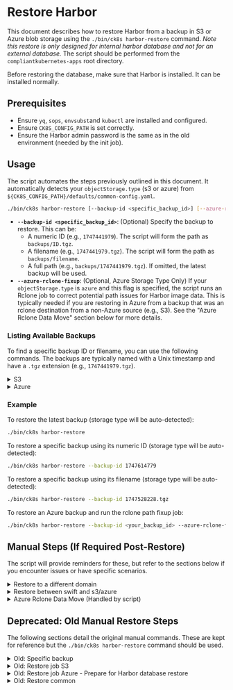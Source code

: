 # Restore Harbor

This document describes how to restore Harbor from a backup in S3 or Azure blob storage using the `./bin/ck8s harbor-restore` command.
_Note this restore is only designed for internal harbor database and not for an external database._
The script should be performed from the `compliantkubernetes-apps` root directory.

Before restoring the database, make sure that Harbor is installed.
It can be installed normally.

## Prerequisites

- Ensure `yq`, `sops`, `envsubst`and `kubectl` are installed and configured.
- Ensure `CK8S_CONFIG_PATH` is set correctly.
- Ensure the Harbor admin password is the same as in the old environment (needed by the init job).

## Usage

The script automates the steps previously outlined in this document.
It automatically detects your `objectStorage.type` (s3 or azure) from `${CK8S_CONFIG_PATH}/defaults/common-config.yaml`.

```bash
./bin/ck8s harbor-restore [--backup-id <specific_backup_id>] [--azure-rclone-fixup]
```

- **`--backup-id <specific_backup_id>`**: (Optional) Specify the backup to restore. This can be:
    - A numeric ID (e.g., `1747441979`). The script will form the path as `backups/ID.tgz`.
    - A filename (e.g., `1747441979.tgz`). The script will form the path as `backups/filename`.
    - A full path (e.g., `backups/1747441979.tgz`).
        If omitted, the latest backup will be used.
- **`--azure-rclone-fixup`**: (Optional, Azure Storage Type Only) If your `objectStorage.type` is `azure` and this flag is specified, the script runs an Rclone job to correct potential path issues for Harbor image data. This is typically needed if you are restoring in Azure from a backup that was an rclone destination from a non-Azure source (e.g., S3). See the "Azure Rclone Data Move" section below for more details.

### Listing Available Backups

To find a specific backup ID or filename, you can use the following commands. The backups are typically named with a Unix timestamp and have a `.tgz` extension (e.g., `1747441979.tgz`).

<details>
    <summary>S3</summary>

```bash
s3cmd --config <(sops -d ${CK8S_CONFIG_PATH}/.state/s3cfg.ini) ls s3://$(yq '.objectStorage.buckets.harbor' "${CK8S_CONFIG_PATH}/defaults/sc-config.yaml")/backups/
```

</details>

<details>
    <summary>Azure</summary>

```bash
export AZURE_LOCATION=$(yq '.objectStorage.azure.region' "${CK8S_CONFIG_PATH}/common-config.yaml" ) # Or your specific Azure location
./scripts/azure/storage-manager.sh list-harbor-backups
```

_(Note: `storage-manager.sh` might need `AZURE_ACCOUNT_NAME` and `AZURE_CONTAINER_NAME` to be set or derived correctly within the script or environment for listing backups. The restore script handles these for the restore process itself based on `CK8S_CONFIG_PATH` values.)_

</details>

### Example

To restore the latest backup (storage type will be auto-detected):

```bash
./bin/ck8s harbor-restore
```

To restore a specific backup using its numeric ID (storage type will be auto-detected):

```bash
./bin/ck8s harbor-restore --backup-id 1747614779
```

To restore a specific backup using its filename (storage type will be auto-detected):

```bash
./bin/ck8s harbor-restore --backup-id 1747528228.tgz
```

To restore an Azure backup and run the rclone path fixup job:

```bash
./bin/ck8s harbor-restore --backup-id <your_backup_id> --azure-rclone-fixup
```

## Manual Steps (If Required Post-Restore)

The script will provide reminders for these, but refer to the sections below if you encounter issues or have specific scenarios.

<details>
    <summary>Restore to a different domain</summary>

If the new harbor is using a dex instance with a different domain compared to the dex the old harbor was using, then when users login via dex harbor will not recognize them as the same user. Harbor will have the old OIDC users in the database, but when the new ones are created at first login they will conflict with the old ones and you will get a error like `failed to create user record: user <user> or email <email> already exists`.

To fix this you need to login as an admin user (you can login with the default, non-oidc admin at the URL `/account/sign-in`) and then delete the old users in the list of users. Users can then create new users again by logging. Then you need to set their permissions again.

</details>

<details>
    <summary>Restore between swift and s3/azure</summary>

If you are restoring Harbor from an environment that is using swift to an environment that is using s3 (or vice versa), then you need to modify some files in the object storage.

In swift Harbor stores most of the image data under `files/docker/` while in s3 it is stored under just `docker/`. This means that if you simply copy the data from swift to s3, then you need to rename all files under `files/docker/<filename>` to `docker/<filename>` or vice versa.

If you do not do this, then if you try to pull an old image you will get errors like: `Error response from daemon: manifest for <image> not found: manifest unknown: manifest unknown`

_(Note: The `./bin/ck8s harbor-restore` command currently supports S3 and Azure. Swift specific interactions are not built into the script.)_

</details>

<details>
    <summary>Azure Rclone Data Move (Handled by script)</summary>

If you are restoring Harbor in an Azure environment (i.e., `objectStorage.type` is `azure`) from a bucket that was previously a rclone destination where the source was not Azure (e.g. S3), the path for the Harbor image data might be incorrect. This is due to Harbor storing image data with an extra `/` at the start of the path when the storage is Azure.
The `./bin/ck8s harbor-restore` command attempts to handle this by running an rclone job to move the data **if your `objectStorage.type` is `azure` and you provide the `--azure-rclone-fixup` flag**.
If you use this flag in the appropriate Azure scenario, you do not need to perform these manual steps.

The original manual steps were:

```bash
# export S3_BUCKET=$(yq \'.objectStorage.buckets.harbor\' \"${CK8S_CONFIG_PATH}/defaults/sc-config.yaml\" )
# export AZURE_ACCOUNT=$(yq \'.objectStorage.azure.storageAccountName\' \"${CK8S_CONFIG_PATH}/common-config.yaml\" )
# export AZURE_KEY=$(sops -d --extract \'[\"objectStorage\"][\"azure\"][\"storageAccountKey\"]\' \"${CK8S_CONFIG_PATH}/secrets.yaml\" )
# envsubst > tmp-rclone-job.yaml < restore/harbor/harbor-rclone-azure.yaml
# ./bin/ck8s ops kubectl sc apply -f tmp-rclone-job.yaml
# ./bin/ck8s ops kubectl sc wait --for=condition=complete job -n rclone harbor-restore-rclone-move --timeout=-1s # Note: script uses -n harbor
# ./bin/ck8s ops kubectl sc delete -f tmp-rclone-job.yaml
# rm -v tmp-rclone-job.yaml
```

</details>

## Deprecated: Old Manual Restore Steps

The following sections detail the original manual commands. These are kept for reference but the `./bin/ck8s harbor-restore` command should be used.

<details>
    <summary>Old: Specific backup</summary>

By default the job will restore the latest backup.
The environment variable `SPECIFIC_BACKUP` can be used to specify which backup to use.

To get a list of available backups use:

<details>
    <summary>S3</summary>

```bash
s3cmd --config <(sops -d ${CK8S_CONFIG_PATH}/.state/s3cfg.ini) ls s3://${S3_BUCKET}/backups/
```

</details>

<details>
    <summary>Azure</summary>

```bash
export AZURE_LOCATION=swedencentral
./scripts/azure/storage-manager.sh list-harbor-backups
```

</details>

Then set:

```bash
export SPECIFIC_BACKUP=<backups/xxxxxxxxxx.tgz> # Optional, e.g. backups/1747441979.tgz
```

</details>

<details>
    <summary>Old: Restore job S3</summary>

Setup the necessary job.yaml and configmap:

```bash
# export S3_BUCKET=$(yq \'.objectStorage.buckets.harbor\' \"${CK8S_CONFIG_PATH}/defaults/sc-config.yaml\" )
# export S3_REGION_ENDPOINT=$(yq \'.objectStorage.s3.regionEndpoint\' \"${CK8S_CONFIG_PATH}/common-config.yaml\")
# envsubst > tmp-job.yaml < restore/harbor/restore-harbor-job.yaml
# ./bin/ck8s ops kubectl sc create configmap -n harbor restore-harbor --from-file=restore/harbor/restore-harbor.sh
```

</details>

<details>
    <summary>Old: Restore job Azure - Prepare for Harbor database restore</summary>

Setup the necessary job.yaml and configmap:

```bash
# envsubst > tmp-job.yaml < restore/harbor/restore-harbor-job-azure.yaml
# ./bin/ck8s ops kubectl sc create configmap -n harbor restore-harbor --from-file=restore/harbor/restore-harbor.sh
```

</details>

<details>
    <summary>Old: Restore common</summary>

While restoring we need to stop all harbor pods except for the database.

```bash
# ./bin/ck8s ops kubectl sc scale deployment --replicas 0 -n harbor --all
```

Create the job and wait until it has completed:

```bash
# ./bin/ck8s ops kubectl sc apply -n harbor -f restore/harbor/network-policies-harbor.yaml
# ./bin/ck8s ops kubectl sc apply -n harbor -f tmp-job.yaml
# ./bin/ck8s ops kubectl sc wait --for=condition=complete job -n harbor restore-harbor-job --timeout=-1s
```

Restore the pods:

```bash
# ./bin/ck8s ops kubectl sc scale deployment --replicas 1 -n harbor --all
```

Clean up:

```bash
# ./bin/ck8s ops kubectl sc delete -n harbor -f restore/harbor/network-policies-harbor.yaml
# ./bin/ck8s ops kubectl sc delete -n harbor -f tmp-job.yaml
# ./bin/ck8s ops kubectl sc delete configmap -n harbor restore-harbor
# rm -v tmp-job.yaml
```

</details>
